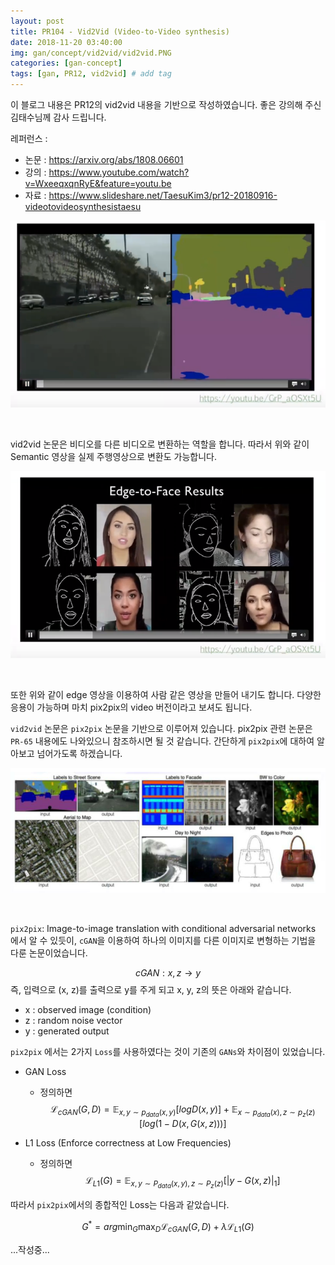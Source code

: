 ```yaml
---
layout: post
title: PR104 - Vid2Vid (Video-to-Video synthesis)  
date: 2018-11-20 03:40:00
img: gan/concept/vid2vid/vid2vid.PNG
categories: [gan-concept] 
tags: [gan, PR12, vid2vid] # add tag
---
```


이 블로그 내용은 PR12의 vid2vid 내용을 기반으로 작성하였습니다.
좋은 강의해 주신 김태수님께 감사 드립니다.

레퍼런스 : 

- 논문 : https://arxiv.org/abs/1808.06601 
- 강의 : https://www.youtube.com/watch?v=WxeeqxqnRyE&feature=youtu.be
- 자료 : https://www.slideshare.net/TaesuKim3/pr12-20180916-videotovideosynthesistaesu

![vid2vid_ex](../assets/img/gan/concept/vid2vid/vid2vid_ex.PNG)

<br> 

vid2vid 논문은 비디오를 다른 비디오로 변환하는 역할을 합니다.
따라서 위와 같이 Semantic 영상을 실제 주행영상으로 변환도 가능합니다.

![vid2vid_ex2](../assets/img/gan/concept/vid2vid/vid2vid_ex2.PNG)

<br>

또한 위와 같이 edge 영상을 이용하여 사람 같은 영상을 만들어 내기도 합니다.
다양한 응용이 가능하며 마치 pix2pix의 video 버전이라고 보셔도 됩니다.

`vid2vid` 논문은 `pix2pix` 논문을 기반으로 이루어져 있습니다. pix2pix 관련 논문은 `PR-65` 내용에도 나와있으니 참조하시면 될 것 같습니다.
간단하게 `pix2pix`에 대하여 알아보고 넘어가도록 하겠습니다.

![pix2pix_ex](../assets/img/gan/concept/vid2vid/pix2pix_ex.PNG)

<br>

`pix2pix`: Image-to-image translation with conditional adversarial networks 에서 알 수 있듯이, `cGAN`을 이용하여
하나의 이미지를 다른 이미지로 변형하는 기법을 다룬 논문이었습니다. 

$$ cGAN : {x, z} → y $$ 즉, 입력으로 (x, z)를 출력으로 y를 주게 되고 x, y, z의 뜻은 아래와 같습니다.  

+ x : observed image (condition)
+ z : random noise vector
+ y : generated output

`pix2pix` 에서는 2가지 `Loss`를 사용하였다는 것이 기존의 `GANs`와 차이점이 있었습니다.

+ GAN Loss
    - 정의하면 $$ \mathcal L_{cGAN} (G, D) = \mathbb E_{x, y \sim p_{data}(x,y)}[ logD(x,y) ] +  \mathbb E_{x  \sim p_{data}(x), z \sim p_{z}(z)}[log(1 - D(x, G(x, z)))] $$
    
+ L1 Loss (Enforce correctness at Low Frequencies)
    - 정의하면 $$ \mathcal L_{L1}(G) = \mathbb E_{x, y  \sim P_{data}(x, y), z \sim P_{z}(z)}[| y - G(x, z) |_{1}] $$
    
따라서 `pix2pix`에서의 종합적인 Loss는 다음과 같았습니다.

$$ G^{*} = arg \min_{G} \max_{D} \mathcal L_{cGAN}(G, D) + \lambda \mathcal L_{L1}(G) $$


...작성중...
    
